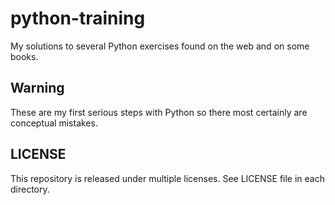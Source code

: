 # python-training

My solutions to several Python exercises found on the web and on some books.

## Warning

These are my first serious steps with Python so there most certainly are 
conceptual mistakes. 

## LICENSE

This repository is released under multiple licenses. See LICENSE file in 
each directory.
